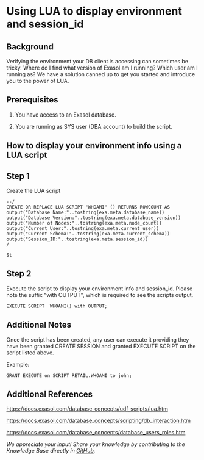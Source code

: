 # Using LUA to display environment and session_id 
## Background

Verifying the environment your DB client is accessing can sometimes be tricky. Where do I find what version of Exasol am I running? Which user am I running as? We have a solution canned up to get you started and introduce you to the power of LUA. 

## Prerequisites

1. You have access to an Exasol database.

2. You are running as SYS user (DBA account) to build the script.

## How to display your environment info using a LUA script

## Step 1

Create the LUA script


```markup
--/
CREATE OR REPLACE LUA SCRIPT "WHOAMI" () RETURNS ROWCOUNT AS
output("Database Name:"..tostring(exa.meta.database_name))
output("Database Version:"..tostring(exa.meta.database_version))
output("Number of Nodes:"..tostring(exa.meta.node_count))
output("Current User:"..tostring(exa.meta.current_user))
output("Current Schema:"..tostring(exa.meta.current_schema))
output("Session_ID:"..tostring(exa.meta.session_id))
/

St
```
## Step 2

Execute the script to display your environment info and session_id. Please note the suffix "with OUTPUT", which is required to see the scripts output.


```markup
EXECUTE SCRIPT  WHOAMI() with OUTPUT;
```
## Additional Notes

Once the script has been created, any user can execute it providing they have been granted CREATE SESSION and granted EXECUTE SCRIPT on the script listed above.

Example:


```markup
GRANT EXECUTE on SCRIPT RETAIL.WHOAMI to john;
```
## Additional References

<https://docs.exasol.com/database_concepts/udf_scripts/lua.htm>

<https://docs.exasol.com/database_concepts/scripting/db_interaction.htm>

<https://docs.exasol.com/database_concepts/database_users_roles.htm>

*We appreciate your input! Share your knowledge by contributing to the Knowledge Base directly in [GitHub](https://github.com/exasol/public-knowledgebase).* 
